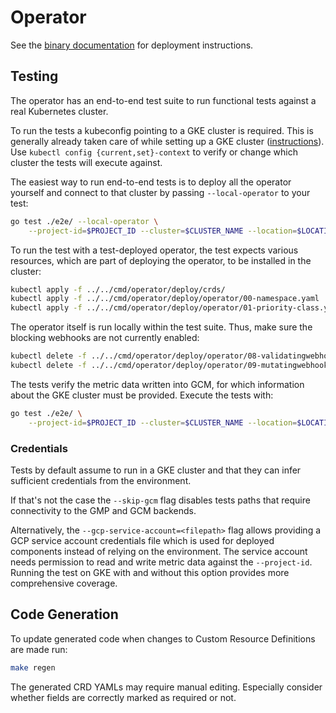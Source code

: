 # Operator

See the [binary documentation](../../cmd/operator/README.md) for deployment instructions.

## Testing

The operator has an end-to-end test suite to run functional tests against a real Kubernetes cluster.

To run the tests a kubeconfig pointing to a GKE cluster is required. This is generally already taken
care of while setting up a GKE cluster
([instructions](https://cloud.google.com/kubernetes-engine/docs/how-to/creating-a-zonal-cluster)).
Use `kubectl config {current,set}-context` to verify or change which cluster the tests will
execute against.

The easiest way to run end-to-end tests is to deploy all the operator yourself and connect to that
cluster by passing `--local-operator` to your test:

```bash
go test ./e2e/ --local-operator \
    --project-id=$PROJECT_ID --cluster=$CLUSTER_NAME --location=$LOCATION
```

To run the test with a test-deployed operator, the test expects various resources, which are part of
deploying the operator, to be installed in the cluster:

```bash
kubectl apply -f ../../cmd/operator/deploy/crds/
kubectl apply -f ../../cmd/operator/deploy/operator/00-namespace.yaml
kubectl apply -f ../../cmd/operator/deploy/operator/01-priority-class.yaml
```

The operator itself is run locally within the test suite. Thus, make sure the blocking
webhooks are not currently enabled:

```bash
kubectl delete -f ../../cmd/operator/deploy/operator/08-validatingwebhookconfiguration.yaml
kubectl delete -f ../../cmd/operator/deploy/operator/09-mutatingwebhookconfiguration.yaml
```

The tests verify the metric data written into GCM, for which information about the
GKE cluster must be provided. Execute the tests with:

```bash
go test ./e2e/ \
    --project-id=$PROJECT_ID --cluster=$CLUSTER_NAME --location=$LOCATION
```

### Credentials

Tests by default assume to run in a GKE cluster and that they can infer sufficient
credentials from the environment.

If that's not the case the `--skip-gcm` flag disables tests paths that require
connectivity to the GMP and GCM backends.

Alternatively, the `--gcp-service-account=<filepath>` flag allows providing a
GCP service account credentials file which is used for deployed components instead
of relying on the environment. The service account needs permission to read and write
metric data against the `--project-id`.
Running the test on GKE with and without this option provides more comprehensive
coverage.

## Code Generation

To update generated code when changes to Custom Resource Definitions are made run:

```bash
make regen
```

The generated CRD YAMLs may require manual editing. Especially consider whether fields
are correctly marked as required or not.
